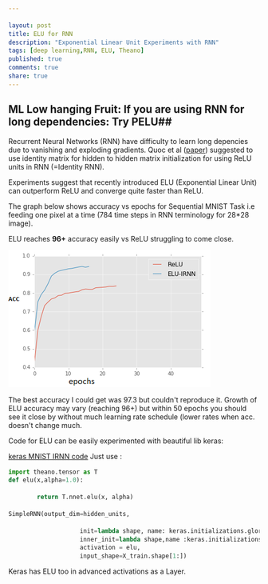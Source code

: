 ```yaml
---

layout: post
title: ELU for RNN
description: "Exponential Linear Unit Experiments with RNN"
tags: [deep learning,RNN, ELU, Theano]
published: true
comments: true
share: true
---
```

## ML Low hanging Fruit: If you are using RNN for long dependencies: Try PELU##

Recurrent Neural Networks (RNN) have difficulty to learn long depencies due to vanishing and exploding gradients. Quoc et al ([paper](https://arxiv.org/pdf/1504.00941.pdf)) suggested to use identity matrix for hidden to hidden matrix initialization for using ReLU units in RNN (=Identity RNN).

Experiments suggest that recently introduced ELU (Exponential Linear Unit) can outperform ReLU and converge quite faster than ReLU.

The graph below shows accuracy vs epochs for Sequential MNIST Task i.e feeding one pixel at a time (784 time steps in RNN terminology for 28*28 image).

ELU reaches **96+** accuracy easily vs ReLU struggling to come close.

![acc_elu_vs_relu.png](images/acc_elu_vs_relu.png)

The best accuracy I could get was 97.3 but couldn't reproduce it. Growth of ELU accuracy may vary (reaching 96+) but  within 50 epochs you should see it close by without much learning rate schedule (lower rates when acc. doesn't change much.

Code for ELU can be easily experimented with beautiful lib keras:

[keras MNIST IRNN code]([https://github.com/fchollet/keras/blob/master/examples/mnist_irnn.py])
Just use :

 
```python
import theano.tensor as T
def elu(x,alpha=1.0):

        return T.nnet.elu(x, alpha)
        
SimpleRNN(output_dim=hidden_units,

                    init=lambda shape, name: keras.initializations.glorot_normal(shape, name=name),
                    inner_init=lambda shape,name :keras.initializations.identity(shape,name),
                    activation = elu,                    
                    input_shape=X_train.shape[1:])
```

Keras has ELU too in advanced activations as a Layer.
